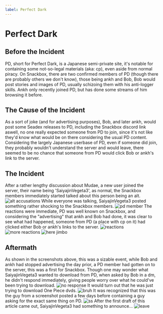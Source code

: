 ```yaml
---
label: Perfect Dark
---
```


# Perfect Dark

## Before the Incident

PD, short for Perfect Dark, is a Japanese semi-private site, it's notable for containing some not-so-legal materials (aka: cp), even aside from normal piracy. On Snackbox, there are two confirmed members of PD (though there are probably others we don't know), those being ankh and Bob, Bob would post stories and images of PD, usually schizoing them with his anti-logger skills. Ankh only recently joined PD, but has done some streams of him browsing it before.

## The Cause of the Incident

As a sort of joke (and for advertising purposes), Bob, and later ankh, would post some Seadex releases to PD, including the Snackbox discord link aswell, no one really expected someone from PD to join, since it's not like they'd know what would be on there considering the usual PD content. Considering the largely Japanese userbase of PD, even if someone did join, they probably wouldn't understand the server and would leave, there seemed to be no chance that someone from PD would click Bob or ankh's link to the server.

## The Incident

After a rather lengthy discussion about Mudae, a new user joined the server, their name being 'SaiyajinVegeta3', as normal, the Snackbox members immediately started talked about this person being an alt.
![alt accusations](https://i.imgur.com/7JDKG41.png)
While everyone was talking, SaiyajinVegeta3 posted something rather shocking to the Snackbox members.
![pd member](https://i.imgur.com/lCpcyP3.jpg)
The reactions were immediate, PD was well known on Snackbox, and considering the "advertising" that ankh and Bob had done, it was clear to see what had happened, someone from PD (a place with cp on it) had clicked either Bob or ankh's links to the server.
![reactions](https://i.imgur.com/YMG2Xmj.png)
![more reactions](https://i.imgur.com/ATeS2dp.jpg)
![here jimbo](https://i.imgur.com/CrHwFlh.png)

## Aftermath

As shown in the screenshots above, this was a sizable event, while Bob and ankh had stopped advertising the day prior, a PD member had gotten on to the server, this was a first for Snackbox. Though one may wonder what SaiyajinVegeta3 wanted to download from PD, when asked by Bob in a dm, he didn't respond immediately, giving people worry over what he could've been trying to download.
![no response](https://i.imgur.com/1eFLDVH.jpg)
It would turn out that he was just trying to download One Piece dvds.
![bruh](https://i.imgur.com/YM9ubxW.jpg)
It was recognized that this was the guy from a screenshot posted a few days before containing a guy asking for the exact same thing on PD.
![ss](https://i.imgur.com/LuIjT5M.png)
After the first draft of this article came out, SaiyajinVegeta3 had something to announce...
![leave](https://i.imgur.com/rTI2nC0.jpg)